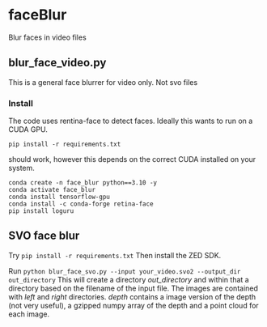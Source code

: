 # faceBlur

Blur faces in video files

## blur_face_video.py

This is a general face blurrer for video only. Not svo files

### Install

The code uses rentina-face to detect faces. Ideally this wants to run on a CUDA GPU.

`pip install -r requirements.txt`

should work, however this depends on the correct CUDA installed on your system.

```
conda create -n face_blur python==3.10 -y 
conda activate face_blur
conda install tensorflow-gpu
conda install -c conda-forge retina-face
pip install loguru
```

## SVO face blur

Try `pip install -r requirements.txt`
Then install the ZED SDK.

Run `python blur_face_svo.py --input your_video.svo2 --output_dir out_directory`
This will create a directory _out_directory_ and within that a directory based on the filename of
the input file. The images are contained with _left_ and _right_ directories. _depth_ contains a 
image version of the depth (not very useful), a gzipped numpy array of the depth and a point cloud for 
each image.
